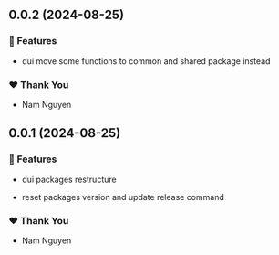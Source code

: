 ## 0.0.2 (2024-08-25)


### 🚀 Features

- dui move some functions to common and shared package instead


### ❤️  Thank You

- Nam Nguyen

## 0.0.1 (2024-08-25)


### 🚀 Features

- dui packages restructure

- reset packages version and update release command


### ❤️  Thank You

- Nam Nguyen